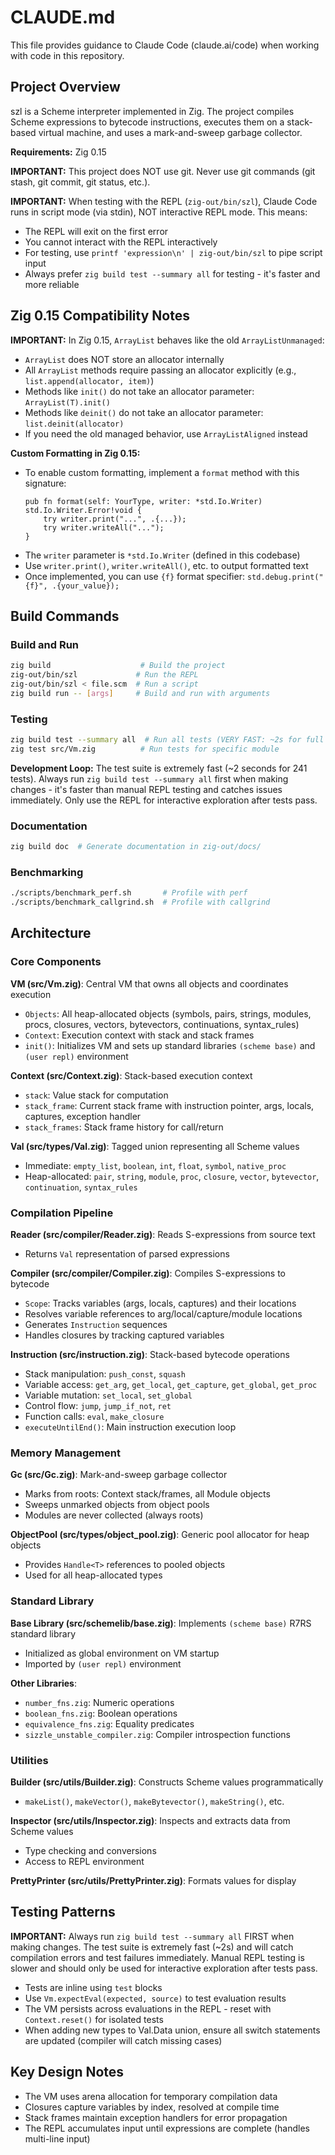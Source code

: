 # CLAUDE.md

This file provides guidance to Claude Code (claude.ai/code) when working with code in this repository.

## Project Overview

szl is a Scheme interpreter implemented in Zig. The project compiles Scheme expressions to bytecode instructions, executes them on a stack-based virtual machine, and uses a mark-and-sweep garbage collector.

**Requirements:** Zig 0.15

**IMPORTANT:** This project does NOT use git. Never use git commands (git stash, git commit, git status, etc.).

**IMPORTANT:** When testing with the REPL (`zig-out/bin/szl`), Claude Code runs in script mode (via stdin), NOT interactive REPL mode. This means:
- The REPL will exit on the first error
- You cannot interact with the REPL interactively
- For testing, use `printf 'expression\n' | zig-out/bin/szl` to pipe script input
- Always prefer `zig build test --summary all` for testing - it's faster and more reliable

## Zig 0.15 Compatibility Notes

**IMPORTANT:** In Zig 0.15, `ArrayList` behaves like the old `ArrayListUnmanaged`:
- `ArrayList` does NOT store an allocator internally
- All `ArrayList` methods require passing an allocator explicitly (e.g., `list.append(allocator, item)`)
- Methods like `init()` do not take an allocator parameter: `ArrayList(T).init()`
- Methods like `deinit()` do not take an allocator parameter: `list.deinit(allocator)`
- If you need the old managed behavior, use `ArrayListAligned` instead

**Custom Formatting in Zig 0.15:**
- To enable custom formatting, implement a `format` method with this signature:
  ```zig
  pub fn format(self: YourType, writer: *std.Io.Writer) std.Io.Writer.Error!void {
      try writer.print("...", .{...});
      try writer.writeAll("...");
  }
  ```
- The `writer` parameter is `*std.Io.Writer` (defined in this codebase)
- Use `writer.print()`, `writer.writeAll()`, etc. to output formatted text
- Once implemented, you can use `{f}` format specifier: `std.debug.print("{f}", .{your_value});`

## Build Commands

### Build and Run
```bash
zig build                    # Build the project
zig-out/bin/szl             # Run the REPL
zig-out/bin/szl < file.scm  # Run a script
zig build run -- [args]     # Build and run with arguments
```

### Testing
```bash
zig build test --summary all  # Run all tests (VERY FAST: ~2s for full suite)
zig test src/Vm.zig          # Run tests for specific module
```

**Development Loop:** The test suite is extremely fast (~2 seconds for 241 tests). Always run `zig build test --summary all` first when making changes - it's faster than manual REPL testing and catches issues immediately. Only use the REPL for interactive exploration after tests pass.

### Documentation
```bash
zig build doc  # Generate documentation in zig-out/docs/
```

### Benchmarking
```bash
./scripts/benchmark_perf.sh       # Profile with perf
./scripts/benchmark_callgrind.sh  # Profile with callgrind
```

## Architecture

### Core Components

**VM (src/Vm.zig)**: Central VM that owns all objects and coordinates execution
- `Objects`: All heap-allocated objects (symbols, pairs, strings, modules, procs, closures, vectors, bytevectors, continuations, syntax_rules)
- `Context`: Execution context with stack and stack frames
- `init()`: Initializes VM and sets up standard libraries `(scheme base)` and `(user repl)` environment

**Context (src/Context.zig)**: Stack-based execution context
- `stack`: Value stack for computation
- `stack_frame`: Current stack frame with instruction pointer, args, locals, captures, exception handler
- `stack_frames`: Stack frame history for call/return

**Val (src/types/Val.zig)**: Tagged union representing all Scheme values
- Immediate: `empty_list`, `boolean`, `int`, `float`, `symbol`, `native_proc`
- Heap-allocated: `pair`, `string`, `module`, `proc`, `closure`, `vector`, `bytevector`, `continuation`, `syntax_rules`

### Compilation Pipeline

**Reader (src/compiler/Reader.zig)**: Reads S-expressions from source text
- Returns `Val` representation of parsed expressions

**Compiler (src/compiler/Compiler.zig)**: Compiles S-expressions to bytecode
- `Scope`: Tracks variables (args, locals, captures) and their locations
- Resolves variable references to arg/local/capture/module locations
- Generates `Instruction` sequences
- Handles closures by tracking captured variables

**Instruction (src/instruction.zig)**: Stack-based bytecode operations
- Stack manipulation: `push_const`, `squash`
- Variable access: `get_arg`, `get_local`, `get_capture`, `get_global`, `get_proc`
- Variable mutation: `set_local`, `set_global`
- Control flow: `jump`, `jump_if_not`, `ret`
- Function calls: `eval`, `make_closure`
- `executeUntilEnd()`: Main instruction execution loop

### Memory Management

**Gc (src/Gc.zig)**: Mark-and-sweep garbage collector
- Marks from roots: Context stack/frames, all Module objects
- Sweeps unmarked objects from object pools
- Modules are never collected (always roots)

**ObjectPool (src/types/object_pool.zig)**: Generic pool allocator for heap objects
- Provides `Handle<T>` references to pooled objects
- Used for all heap-allocated types

### Standard Library

**Base Library (src/schemelib/base.zig)**: Implements `(scheme base)` R7RS standard library
- Initialized as global environment on VM startup
- Imported by `(user repl)` environment

**Other Libraries**:
- `number_fns.zig`: Numeric operations
- `boolean_fns.zig`: Boolean operations
- `equivalence_fns.zig`: Equality predicates
- `sizzle_unstable_compiler.zig`: Compiler introspection functions

### Utilities

**Builder (src/utils/Builder.zig)**: Constructs Scheme values programmatically
- `makeList()`, `makeVector()`, `makeBytevector()`, `makeString()`, etc.

**Inspector (src/utils/Inspector.zig)**: Inspects and extracts data from Scheme values
- Type checking and conversions
- Access to REPL environment

**PrettyPrinter (src/utils/PrettyPrinter.zig)**: Formats values for display

## Testing Patterns

**IMPORTANT:** Always run `zig build test --summary all` FIRST when making changes. The test suite is extremely fast (~2s) and will catch compilation errors and test failures immediately. Manual REPL testing is slower and should only be used for interactive exploration after tests pass.

- Tests are inline using `test` blocks
- Use `Vm.expectEval(expected, source)` to test evaluation results
- The VM persists across evaluations in the REPL - reset with `Context.reset()` for isolated tests
- When adding new types to Val.Data union, ensure all switch statements are updated (compiler will catch missing cases)

## Key Design Notes

- The VM uses arena allocation for temporary compilation data
- Closures capture variables by index, resolved at compile time
- Stack frames maintain exception handlers for error propagation
- The REPL accumulates input until expressions are complete (handles multi-line input)
